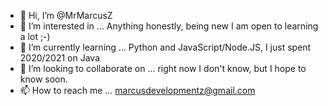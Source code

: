 - 👋 Hi, I’m @MrMarcusZ
- 👀 I’m interested in ... Anything honestly, being new I am open to learning a lot ;-) 
- 🌱 I’m currently learning ... Python and JavaScript/Node.JS, I just spent 2020/2021 on Java
- 💞️ I’m looking to collaborate on ... right now I don't know, but I hope to know soon. 
- 📫 How to reach me ... marcusdevelopmentz@gmail.com 

<!---
MrMarcusZ/MrMarcusZ is a ✨ special ✨ repository because its `README.md` (this file) appears on your GitHub profile.
You can click the Preview link to take a look at your changes.
--->
